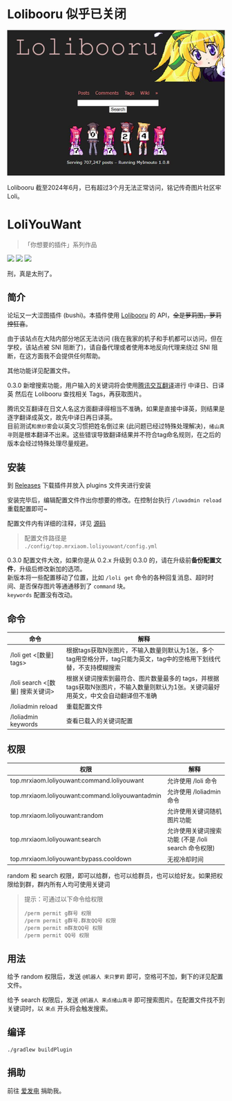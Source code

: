 # Lolibooru 似乎已关闭

![lolibooru](lolibooru.jpg)

Lolibooru 截至2024年6月，已有超过3个月无法正常访问，铭记传奇图片社区牢Loli。

# LoliYouWant

> 「你想要的插件」系列作品

[![](https://shields.io/github/downloads/MrXiaoM/LoliYouWant/total)](https://github.com/MrXiaoM/LoliYouWant/releases) [![](https://img.shields.io/badge/mirai--console-2.15.0-blue)](https://github.com/mamoe/mirai) [![](https://img.shields.io/badge/MiraiForum-post-yellow)](https://mirai.mamoe.net/topic/1515)

刑，真是太刑了。

## 简介

论坛又一大涩图插件 (bushi)。本插件使用 [Lolibooru](https://lolibooru.moe) 的 API，~~全是萝莉图，萝莉控狂喜~~。

由于该站点在大陆内部分地区无法访问 (我在我家的机子和手机都可以访问，但在学校，该站点被 SNI 阻断了)，请自备代理或者使用本地反向代理来绕过 SNI 阻断，在这方面我不会提供任何帮助。

其他功能详见配置文件。

0.3.0 新增搜索功能，用户输入的关键词将会使用[腾讯交互翻译](https://yi.qq.com/zh-CN/index)进行 中译日、日译英 然后在 Lolibooru 查找相关 Tags，再获取图片。

腾讯交互翻译在日文人名这方面翻译得相当不准确，如果是直接中译英，则结果是逐字翻译成英文，故先中译日再日译英。  
目前测试`和泉纱雾`会以英文习惯把姓名倒过来 (此问题已经过特殊处理解决)，`绪山真寻`则是根本翻译不出来。这些错误导致翻译结果并不符合tag命名规则，在之后的版本会经过特殊处理尽量规避。

## 安装

到 [Releases](https://github.com/MrXiaoM/LoliYouWant/releases) 下载插件并放入 plugins 文件夹进行安装

安装完毕后，编辑配置文件作出你想要的修改。在控制台执行 `/luwadmin reload` 重载配置即可~

配置文件内有详细的注释，详见 [源码](src/main/kotlin/LoliConfig.kt)  
> 配置文件路径是  
> `./config/top.mrxiaom.loliyouwant/config.yml`

0.3.0 配置文件大改，如果你是从 0.2.x 升级到 0.3.0 的，请在升级前**备份配置文件**，升级后修改新加的选项。  
新版本将一些配置移动了位置，比如 `/loli get` 命令的各种回复消息、超时时间、是否保存图片等通通移到了 `command` 块。  
`keywords` 配置没有改动。

## 命令

| 命令                        | 解释                                                                       |
|---------------------------|--------------------------------------------------------------------------|
| /loli get <[数量] tags>     | 根据tags获取N张图片，不输入数量则默认为1张，多个tag用空格分开，tag只能为英文，tag中的空格用下划线代替，不支持模糊搜索       |
| /loli search <[数量] 搜索关键词> | 根据关键词搜索到最符合、图片数量最多的 tags，并根据tags获取N张图片，不输入数量则默认为1张。关键词最好用英文，中文会自动翻译但不准确  |
| /loliadmin reload         | 重载配置文件                                                                   |
| /loliadmin keywords       | 查看已载入的关键词配置                                                              |

## 权限

| 权限                                               | 解释                                 |
|--------------------------------------------------|------------------------------------|
| top.mrxiaom.loliyouwant:command.loliyouwant      | 允许使用 /loli 命令                      |
| top.mrxiaom.loliyouwant:command.loliyouwantadmin | 允许使用 /loliadmin 命令                 |
| top.mrxiaom.loliyouwant:random                   | 允许使用关键词随机图片功能                      |
| top.mrxiaom.loliyouwant:search                   | 允许使用关键词搜索功能 (不是 /loli search 命令权限) |
| top.mrxiaom.loliyouwant:bypass.cooldown          | 无视冷却时间                             |

random 和 search 权限，即可以给群，也可以给群员，也可以给好友。如果把权限给到群，群内所有人均可使用关键词

> 提示：可通过以下命令给权限  
> ```
> /perm permit g群号 权限  
> /perm permit g群号.群友QQ号 权限  
> /perm permit m群友QQ号 权限  
> /perm permit QQ号 权限
> ```
> 
## 用法

给予 random 权限后，发送 `@机器人 来只萝莉` 即可，空格可不加，剩下的详见配置文件。

给予 search 权限后，发送 `@机器人 来点绪山真寻` 即可搜索图片。在配置文件找不到关键词时，以 `来点` 开头将会触发搜索。

## 编译

```
./gradlew buildPlugin
```

## 捐助

前往 [爱发电](https://afdian.net/a/mrxiaom) 捐助我。
